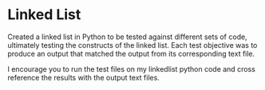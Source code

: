 # Linked List
Created a linked list in Python to be tested against different sets of code, ultimately testing the constructs of the linked list. Each test objective was to produce an output that matched the output from its corresponding text file.

I encourage you to run the test files on my linkedlist python code and cross reference the results with the output text files.
